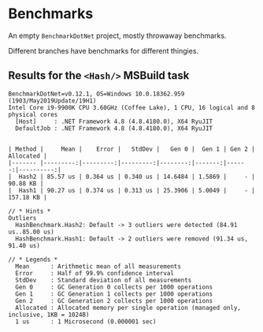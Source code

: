 # Benchmarks

An empty `BenchmarkDotNet` project, mostly throwaway benchmarks.

Different branches have benchmarks for different thingies.

## Results for the `<Hash/>` MSBuild task

    BenchmarkDotNet=v0.12.1, OS=Windows 10.0.18362.959 (1903/May2019Update/19H1)
    Intel Core i9-9900K CPU 3.60GHz (Coffee Lake), 1 CPU, 16 logical and 8 physical cores
      [Host]     : .NET Framework 4.8 (4.8.4180.0), X64 RyuJIT
      DefaultJob : .NET Framework 4.8 (4.8.4180.0), X64 RyuJIT
    
    
    | Method |     Mean |    Error |   StdDev |   Gen 0 |  Gen 1 | Gen 2 | Allocated |
    |------- |---------:|---------:|---------:|--------:|-------:|------:|----------:|
    |  Hash2 | 85.57 us | 0.364 us | 0.340 us | 14.6484 | 1.5869 |     - |  90.88 KB |
    |  Hash1 | 90.27 us | 0.374 us | 0.313 us | 25.3906 | 5.0049 |     - | 157.18 KB |
    
    // * Hints *
    Outliers
      HashBenchmark.Hash2: Default -> 3 outliers were detected (84.91 us..85.00 us)
      HashBenchmark.Hash1: Default -> 2 outliers were removed (91.34 us, 91.40 us)
    
    // * Legends *
      Mean      : Arithmetic mean of all measurements
      Error     : Half of 99.9% confidence interval
      StdDev    : Standard deviation of all measurements
      Gen 0     : GC Generation 0 collects per 1000 operations
      Gen 1     : GC Generation 1 collects per 1000 operations
      Gen 2     : GC Generation 2 collects per 1000 operations
      Allocated : Allocated memory per single operation (managed only, inclusive, 1KB = 1024B)
      1 us      : 1 Microsecond (0.000001 sec)
